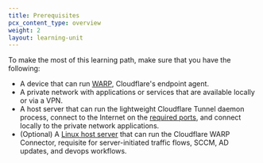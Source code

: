 ```yaml
---
title: Prerequisites
pcx_content_type: overview
weight: 2
layout: learning-unit
---
```


To make the most of this learning path, make sure that you have the following:

- A device that can run [WARP](/cloudflare-one/connections/connect-devices/warp/download-warp/), Cloudflare's endpoint agent.
- A private network with applications or services that are available locally or via a VPN.
- A host server that can run the lightweight Cloudflare Tunnel daemon process, connect to the Internet on the [required ports](/cloudflare-one/connections/connect-networks/deploy-tunnels/tunnel-with-firewall/), and connect locally to the private network applications.
- (Optional) A [Linux host server](/cloudflare-one/connections/connect-devices/warp/download-warp/#linux) that can run the Cloudflare WARP Connector, requisite for server-initiated traffic flows, SCCM, AD updates, and devops workflows.